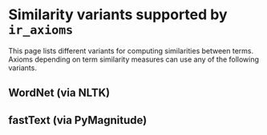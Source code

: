 # Similarity variants supported by `ir_axioms`

This page lists different variants for computing similarities between terms.
Axioms depending on term similarity measures can use any of the following variants.

## WordNet (via NLTK)

## fastText (via PyMagnitude)

